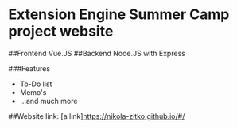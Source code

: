 # Extension Engine Summer Camp project website
##Frontend
Vue.JS
##Backend
Node.JS with Express

###Features
  
  - To-Do list
  - Memo's
  - ...and much more
  
##Website link: [a link]https://nikola-zitko.github.io/#/

